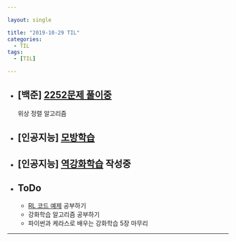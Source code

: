 ```yaml
---

layout: single

title: "2019-10-29 TIL"
categories:
  - TIL
tags:
  - [TIL]

---
```




- ## [백준] [2252문제 풀이중](https://github.com/JangHyeonJun/Algorithm/blob/master/Algorithms/2252.cpp)

  위상 정렬 알고리즘

  
  
- ## [인공지능] [모방학습](/ai/Imitation-Learning/)



- ## [인공지능] [역강화학습](/ai/Inverse-Reinforcement-Learning/) 작성중

  
  
- ## ToDo

  - [RL 코드 예제](https://github.com/rlcode/reinforcement-learning-kr) 공부하기
  - 강화학습 알고리즘 공부하기
  - 파이썬과 케라스로 배우는 강화학습 5장 마무리

---

